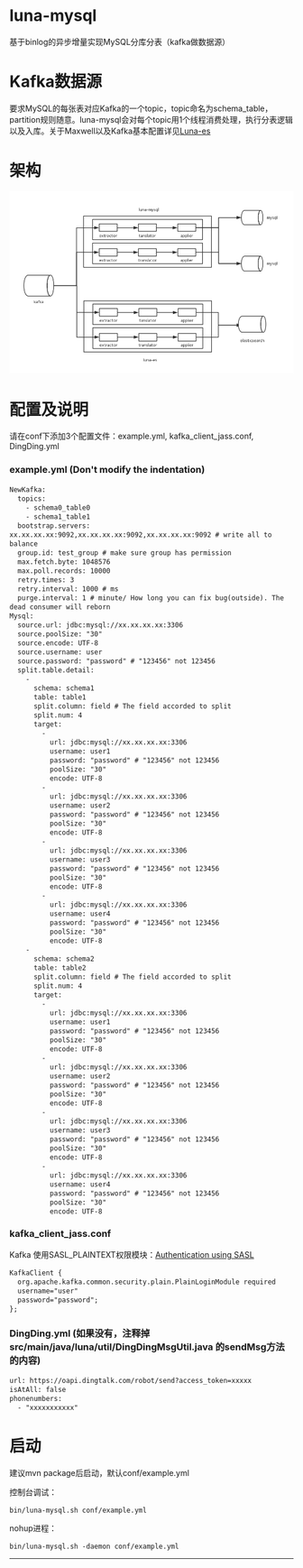 # luna-mysql
基于binlog的异步增量实现MySQL分库分表（kafka做数据源）

# Kafka数据源
要求MySQL的每张表对应Kafka的一个topic，topic命名为schema_table，partition规则随意。luna-mysql会对每个topic用1个线程消费处理，执行分表逻辑以及入库。关于Maxwell以及Kafka基本配置详见[Luna-es]

# 架构
![kafka之后的架构]( ./luna.png)

# 配置及说明
请在conf下添加3个配置文件：example.yml, kafka_client_jass.conf, DingDing.yml

### example.yml (Don't modify the indentation)

    NewKafka:
      topics:
        - schema0_table0
        - schema1_table1
      bootstrap.servers: xx.xx.xx.xx:9092,xx.xx.xx.xx:9092,xx.xx.xx.xx:9092 # write all to balance
      group.id: test_group # make sure group has permission
      max.fetch.byte: 1048576
      max.poll.records: 10000
      retry.times: 3
      retry.interval: 1000 # ms  
      purge.interval: 1 # minute/ How long you can fix bug(outside). The dead consumer will reborn 
    Mysql:
      source.url: jdbc:mysql://xx.xx.xx.xx:3306
      source.poolSize: "30"
      source.encode: UTF-8
      source.username: user
      source.password: "password" # "123456" not 123456
      split.table.detail:
        -
          schema: schema1
          table: table1
          split.column: field # The field accorded to split
          split.num: 4 
          target:
            -
              url: jdbc:mysql://xx.xx.xx.xx:3306
              username: user1
              password: "password" # "123456" not 123456
              poolSize: "30"
              encode: UTF-8
            -
              url: jdbc:mysql://xx.xx.xx.xx:3306
              username: user2
              password: "password" # "123456" not 123456
              poolSize: "30"
              encode: UTF-8
            -
              url: jdbc:mysql://xx.xx.xx.xx:3306
              username: user3
              password: "password" # "123456" not 123456
              poolSize: "30"
              encode: UTF-8
            -
              url: jdbc:mysql://xx.xx.xx.xx:3306
              username: user4
              password: "password" # "123456" not 123456
              poolSize: "30"
              encode: UTF-8
        -
          schema: schema2
          table: table2
          split.column: field # The field accorded to split
          split.num: 4 
          target:
            -
              url: jdbc:mysql://xx.xx.xx.xx:3306
              username: user1
              password: "password" # "123456" not 123456
              poolSize: "30"
              encode: UTF-8
            -
              url: jdbc:mysql://xx.xx.xx.xx:3306
              username: user2
              password: "password" # "123456" not 123456
              poolSize: "30"
              encode: UTF-8
            -
              url: jdbc:mysql://xx.xx.xx.xx:3306
              username: user3
              password: "password" # "123456" not 123456
              poolSize: "30"
              encode: UTF-8
            -
              url: jdbc:mysql://xx.xx.xx.xx:3306
              username: user4
              password: "password" # "123456" not 123456
              poolSize: "30"
              encode: UTF-8
              
### kafka_client_jass.conf 

Kafka 使用SASL_PLAINTEXT权限模块：[Authentication using SASL]

    KafkaClient {
      org.apache.kafka.common.security.plain.PlainLoginModule required
      username="user"
      password="password";
    };

### DingDing.yml (如果没有，注释掉src/main/java/luna/util/DingDingMsgUtil.java 的sendMsg方法的内容)

    url: https://oapi.dingtalk.com/robot/send?access_token=xxxxx
    isAtAll: false
    phonenumbers:
      - "xxxxxxxxxxx"

# 启动

建议mvn package后启动，默认conf/example.yml

控制台调试：

    bin/luna-mysql.sh conf/example.yml
    
nohup进程：

    bin/luna-mysql.sh -daemon conf/example.yml

--------------------------------
[Authentication using SASL]:https://docs.confluent.io/current/kafka/sasl.html "Authentication using SASL"
[Luna-es]:https://github.com/sanguinar/luna "Luna-es"
